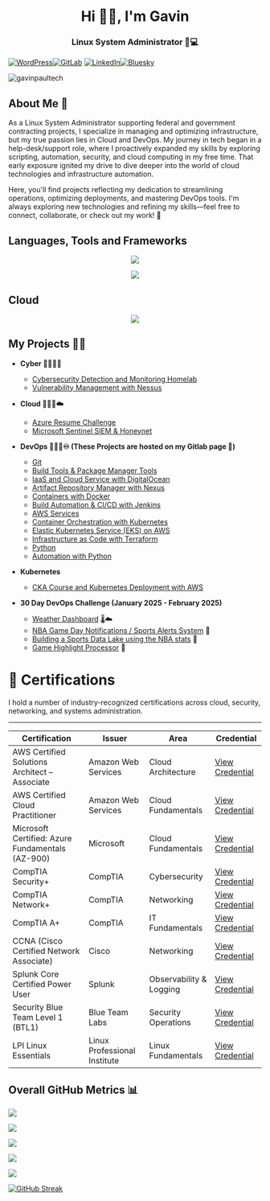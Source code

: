 <h1 align="center">Hi 👋🏽, I'm Gavin</h1>
<h3 align="center"> Linux System Administrator 🐧💻</h3>


[![WordPress](https://img.shields.io/badge/WordPress-%23117AC9.svg?style=for-the-badge&logo=WordPress&logoColor=white)](https://gavinpaul.tech/)[![GitLab](https://img.shields.io/badge/gitlab-%23181717.svg?style=for-the-badge&logo=gitlab&logoColor=white)](https://gitlab.com/gavin.faber)
[![LinkedIn](https://img.shields.io/badge/linkedin-%230077B5.svg?style=for-the-badge&logo=linkedin&logoColor=white)](https://www.linkedin.com/in/gavin-faber/)[![Bluesky](https://img.shields.io/badge/Bluesky-0285FF?style=for-the-badge&logo=Bluesky&logoColor=white)](https://bsky.app/profile/gavinpaul.tech) <p align="left"> <img src="https://komarev.com/ghpvc/?username=gavinpaultech&label=Profile%20views&color=0e75b6&style=flat" alt="gavinpaultech" /> </p>

<h2>About Me 🤔</h2>

As a Linux System Administrator supporting federal and government contracting projects, I specialize in managing and optimizing infrastructure, but my true passion lies in Cloud and DevOps. My journey in tech began in a help-desk/support role, where I proactively expanded my skills by exploring scripting, automation, security, and cloud computing in my free time. That early exposure ignited my drive to dive deeper into the world of cloud technologies and infrastructure automation.

Here, you'll find projects reflecting my dedication to streamlining operations, optimizing deployments, and mastering DevOps tools. I'm always exploring new technologies and refining my skills—feel free to connect, collaborate, or check out my work! 🚀


<h2>Languages, Tools and Frameworks</h2>
<p align="center">
  <a href="https://skillicons.dev">
    <img src="https://skillicons.dev/icons?i=bash,linux,redhat,git,python,nodejs,npm"
  </a>
</p>
<p align="center">
  <a href="https://skillicons.dev">
    <img src="https://skillicons.dev/icons?i=docker,jenkins,kubernetes,terraform,ansible,prometheus,grafana" />
  </a>
</p>

<h2>Cloud</h2>

<p align="center">
  <a href="https://skillicons.dev">
    <img src="https://skillicons.dev/icons?i=aws,azure" />
  </a>
</p>

<h2>My Projects 👨‍💻 </h2>

- <b>Cyber 👨🏽‍💻🔎</b>
  - [Cybersecurity Detection and Monitoring Homelab](https://github.com/gavinpaultech/SOC-Lab)
  - [Vulnerability Management with Nessus](https://github.com/gavinpaultech/Vulnerability-Management-using-Nessus)  

- <b>Cloud 👨🏽‍💻☁️</b>
  - [Azure Resume Challenge](https://github.com/gavinpaultech/azure-resume)
  - [Microsoft Sentinel SIEM & Honeynet](https://github.com/gavinpaultech/microsoft-sentinel-siem)

- <b>DevOps 👨🏽‍💻♾️ (These Projects are hosted on my Gitlab page 🦊)</b>
  - [Git](https://gitlab.com/gavin-devop-projects/03-git)
  - [Build Tools & Package Manager Tools](https://gitlab.com/gavin-devop-projects/04-build-tools)
  - [IaaS and Cloud Service with DigitalOcean](https://gitlab.com/gavin-devop-projects/05-cloud)
  - [Artifact Repository Manager with Nexus](https://gitlab.com/gavin-devop-projects/06-nexus)
  - [Containers with Docker](https://gitlab.com/gavin-devop-projects/07-docker)
  - [Build Automation & CI/CD with Jenkins](https://gitlab.com/gavin-devop-projects/08-jenkins)
  - [AWS Services](https://gitlab.com/gavin-devop-projects/09-aws)
  - [Container Orchestration with Kubernetes](https://gitlab.com/gavin-devop-projects/10-kubernetes)
  - [Elastic Kubernetes Service (EKS) on AWS](https://gitlab.com/gavin-devop-projects/11-eks)
  - [Infrastructure as Code with Terraform](https://gitlab.com/gavin-devop-projects/12-terraform)
  - [Python](https://gitlab.com/gavin-devop-projects/13-python)
  - [Automation with Python](https://gitlab.com/gavin-devop-projects/14-automation-with-python)

  
- <b>Kubernetes </b>

  - [CKA Course and Kubernetes Deployment with AWS](https://github.com/gavinpaultech/aws-k8s-deployment)
  
- <b>30 Day DevOps Challenge (January 2025 - February 2025)</b>
  - [Weather Dashboard](https://github.com/gavinpaultech/Weather-Dashboard) 🌡️☁️
  - [NBA Game Day Notifications / Sports Alerts System](https://github.com/gavinpaultech/NBA-Game-Day-Notifications-Sports-Alerts-System) 🏀
  - [Building a Sports Data Lake using the NBA stats](https://github.com/gavinpaultech/NBA-DataLake) 🧐
  - [Game Highlight Processor](https://github.com/gavinpaultech/NCAAGameHighlights) 🏀



# 📜 Certifications

I hold a number of industry-recognized certifications across cloud, security, networking, and systems administration.

---

 Certification | Issuer | Area | Credential |
|---------------|--------|------|------------|
| AWS Certified Solutions Architect – Associate | Amazon Web Services | Cloud Architecture | [View Credential](https://www.credly.com/users/gavin-faber-jr) |
| AWS Certified Cloud Practitioner | Amazon Web Services | Cloud Fundamentals | [View Credential](https://www.credly.com/users/gavin-faber-jr) |
| Microsoft Certified: Azure Fundamentals (AZ-900) | Microsoft | Cloud Fundamentals | [View Credential](https://learn.microsoft.com/) |
| CompTIA Security+ | CompTIA | Cybersecurity | [View Credential](https://www.credly.com/users/gavin-faber-jr) |
| CompTIA Network+ | CompTIA | Networking | [View Credential](https://www.credly.com/users/gavin-faber-jr) |
| CompTIA A+ | CompTIA | IT Fundamentals | [View Credential](https://www.credly.com/users/gavin-faber-jr) |
| CCNA (Cisco Certified Network Associate) | Cisco | Networking | [View Credential](https://www.credly.com/users/gavin-faber-jr) |
| Splunk Core Certified Power User | Splunk | Observability & Logging | [View Credential](https://www.credly.com/users/gavin-faber-jr) |
| Security Blue Team Level 1 (BTL1) | Blue Team Labs | Security Operations | [View Credential](https://www.credly.com/users/gavin-faber-jr) |
| LPI Linux Essentials | Linux Professional Institute | Linux Fundamentals | [View Credential](https://www.credly.com/users/gavin-faber-jr) |

<h2>Overall GitHub Metrics 📊</h2>


[youtube]: https://www.youtube.com/c/gavinpaultech
[linkedin]: https://linkedin.com/in/gavin-faber

![](http://github-profile-summary-cards.vercel.app/api/cards/profile-details?username=gavinpaultech&theme=dark) 

![](http://github-profile-summary-cards.vercel.app/api/cards/repos-per-language?username=gavinpaultech&theme=dark) 

![](http://github-profile-summary-cards.vercel.app/api/cards/most-commit-language?username=gavinpaultech&theme=dark) 

![](http://github-profile-summary-cards.vercel.app/api/cards/stats?username=gavinpaultech&theme=dark) 

![](http://github-profile-summary-cards.vercel.app/api/cards/productive-time?username=gavinpaultech&theme=dark&utcOffset=8) 

[![GitHub Streak](https://github-readme-streak-stats-sandy-five.vercel.app?user=gavinpaultech&theme=highcontrast)](https://git.io/streak-stats)
